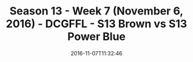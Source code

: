 ---
title: Season 13 - Week 7 (November 6, 2016) - DCGFFL - S13 Brown vs S13 Power Blue
teams-score:
- team: _teams/s13-brown.md
  score: 46
- team: _teams/s13-power-blue.md
  score: 13
mvp: B. Cammas (Royal); J. Steslicki (Brown)
game-ball: T. Tullius (Brown); G. Carter (Power Blue)
sportsperson: ''
season: 13
week: 7
date: '2016-11-07T11:32:46'
pageid: season-13-week-7-november-6-2016-4812-vs-4824
---